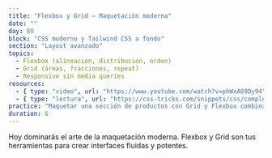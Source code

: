 ```yaml
---
title: "Flexbox y Grid – Maquetación moderna"
date: ""
day: 80
block: "CSS moderno y Tailwind CSS a fondo"
section: "Layout avanzado"
topics:
  - Flexbox (alineación, distribución, orden)
  - Grid (áreas, fracciones, repeat)
  - Responsive sin media queries
resources:
  - { type: "video", url: "https://www.youtube.com/watch?v=phWxA89Dy94" }
  - { type: "lectura", url: "https://css-tricks.com/snippets/css/complete-guide-grid/" }
practice: "Maquetar una sección de productos con Grid y Flexbox combinados, adaptable a móvil."
duration: 6
---
```


Hoy dominarás el arte de la maquetación moderna. Flexbox y Grid son tus herramientas para crear interfaces fluidas y potentes.